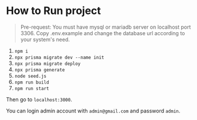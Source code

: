 # How to Run project

> Pre-request: You must have mysql or mariadb server on localhost port 3306.
> Copy .env.example and change the database url according to your system's need.

1. `npm i`
2. `npx prisma migrate dev --name init`
3. `npx prisma migrate deploy`
4. `npx prisma generate`
5. `node seed.js`
6. `npm run build`
7. `npm run start`

Then go to `localhost:3000`.

You can login admin account with `admin@gmail.com` and password `admin`.
